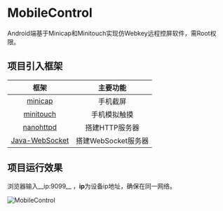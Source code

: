 # MobileControl
Android端基于Minicap和Minitouch实现仿Webkey远程控屏软件，需Root权限。
## 项目引入框架
|    框架   |主要功能                          
|:-----------:|:-----------:
|[minicap](https://github.com/openstf/minicap)|手机截屏            
|[minitouch](https://github.com/openstf/minitouch)|手机模拟触摸          
|[nanohttpd](https://github.com/NanoHttpd/nanohttpd)|搭建HTTP服务器
|[Java-WebSocket](https://hub.fastgit.org/TooTallNate/Java-WebSocket)|搭建WebSocket服务器
## 项目运行效果
浏览器输入__ip:9099__ ，**ip**为设备ip地址，确保在同一网络。

![MobileControl](https://github.com/shenbengit/ArcFace/blob/master/screenshots/ArcFace01.gif)
